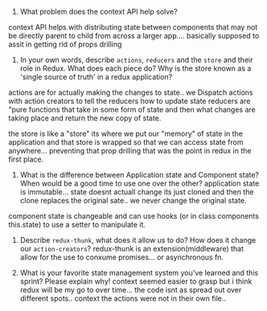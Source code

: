 1. What problem does the context API help solve?

context API helps with distributing state between components that may not be directly parent to child from across a larger app.... basically supposed to assit in getting rid of props drilling

1. In your own words, describe `actions`, `reducers` and the `store` and their role in Redux. What does each piece do? Why is the store known as a 'single source of truth' in a redux application?

actions are for actually making the changes to state.. we Dispatch actions with action creators to tell the reducers how to update state
reducers are "pure functions that take in some form of state and then what changes are taking place and return the new copy of state.

the store is like a "store" its where we put our "memory" of state in the application and that store is wrapped so that we can access state from anywhere... preventing that prop drilling that was the point in redux in the first place.

1. What is the difference between Application state and Component state? When would be a good time to use one over the other?
application state is immutable... state doesnt actuall change its just cloned and then the clone replaces the original sate.. we never change the original state.

component state is changeable and can use hooks (or in class components this.state) to use a setter to manipulate it.

1. Describe `redux-thunk`, what does it allow us to do? How does it change our `action-creators`?
redux-thunk is an extension(middleware) that allow for the use to conxume promises... or asynchronous fn.

1. What is your favorite state management system you've learned and this sprint? Please explain why!
context seemed easier to grasp but i think redux will be my go to over time... the code isnt as spread out over different spots.. context the actions were not in their own file.. 
